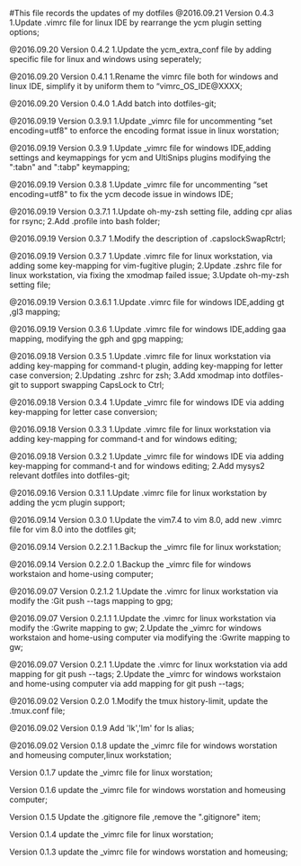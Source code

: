 
#This file records the updates of my dotfiles
@2016.09.21
Version 0.4.3
    1.Update .vimrc file for linux IDE by rearrange the ycm plugin setting options;

@2016.09.20
Version 0.4.2
    1.Update the ycm_extra_conf file by adding specific file for linux and windows using seperately;

@2016.09.20
Version 0.4.1
    1.Rename the vimrc file both for windows and linux IDE, simplify it by uniform them to “vimrc_OS_IDE@XXXX;

@2016.09.20
Version 0.4.0
    1.Add batch into dotfiles-git;

@2016.09.19
Version 0.3.9.1
    1.Update _vimrc file for uncommenting “set encoding=utf8" to enforce the encoding format issue in linux worstation;

@2016.09.19
Version 0.3.9
    1.Update _vimrc file for windows IDE,adding settings and keymappings for ycm and UltiSnips plugins
      modifying the ":tabn" and  ":tabp" keymapping;

@2016.09.19
Version 0.3.8
    1.Update _vimrc file for uncommenting “set encoding=utf8" to fix the ycm decode issue in windows IDE;

@2016.09.19
Version 0.3.7.1
    1.Update oh-my-zsh setting file, adding cpr alias for rsync;
    2.Add .profile into bash folder;

@2016.09.19
Version 0.3.7
    1.Modify the description of .capslockSwapRctrl;

@2016.09.19
Version 0.3.7
    1.Update .vimrc file for linux workstation, via adding some key-mapping for vim-fugitive plugin;
    2.Update .zshrc file for linux workstation, via fixing the xmodmap failed issue;
    3.Update oh-my-zsh setting file;

@2016.09.19
Version 0.3.6.1
    1.Update .vimrc file for windows IDE,adding <Leader>gt ,<Leader>gl3 mapping;

@2016.09.19
Version 0.3.6
    1.Update .vimrc file for windows IDE,adding <Leader>gaa mapping, modifying the <Leader>gph and <Leader>gpg mapping;

@2016.09.18
Version 0.3.5
    1.Update .vimrc file for linux workstation via adding key-mapping for command-t plugin,
      adding key-mapping for letter case conversion;
    2.Updating .zshrc for zsh;
    3.Add xmodmap into dotfiles-git to support swapping CapsLock to Ctrl;

@2016.09.18
Version 0.3.4
    1.Update _vimrc file for windows IDE via adding key-mapping for letter case conversion;

@2016.09.18
Version 0.3.3
    1.Update .vimrc file for linux workstation via adding key-mapping for command-t and for windows editing;

@2016.09.18
Version 0.3.2
    1.Update _vimrc file for windows IDE via adding key-mapping for command-t and for windows editing;
    2.Add mysys2 relevant dotfiles into dotfiles-git;

@2016.09.16
Version 0.3.1
    1.Update .vimrc file for linux workstation by adding the ycm plugin support;

@2016.09.14
Version 0.3.0
    1.Update the vim7.4 to vim 8.0, add new .vimrc file for vim 8.0 into the dotfiles git;

@2016.09.14
Version 0.2.2.1
    1.Backup the _vimrc file for linux workstation; 

@2016.09.14
Version 0.2.2.0
    1.Backup the _vimrc file for windows workstaion and home-using computer; 

@2016.09.07
Version 0.2.1.2
    1.Update the .vimrc for linux workstation via modify the :Git push --tags mapping to <Leader>gpg;

@2016.09.07
Version 0.2.1.1
    1.Update the .vimrc for linux workstation via modify the :Gwrite mapping to <Leader>gw; 
    2.Update the _vimrc for windows workstaion and home-using computer via modifying the :Gwrite mapping to <Leader>gw; 

@2016.09.07
Version 0.2.1
    1.Update the .vimrc for linux workstation via add mapping for git push --tags; 
    2.Update the _vimrc for windows workstaion and home-using computer via add mapping for git push --tags; 

@2016.09.02
Version 0.2.0
    1.Modify the tmux history-limit, update the .tmux.conf file; 

@2016.09.02
Version 0.1.9
    Add 'lk','lm' for ls alias; 

@2016.09.02
Version 0.1.8
    update the _vimrc file for windows worstation and homeusing computer,linux workstation;

Version 0.1.7
    update the _vimrc file for linux worstation;

Version 0.1.6
    update the _vimrc file for windows worstation and homeusing computer;

Version 0.1.5
    Update the .gitignore file ,remove the ".gitignore" item;

Version 0.1.4
update the _vimrc file for linux worstation;

Version 0.1.3
    update the _vimrc file for windows worstation and homeusing;

